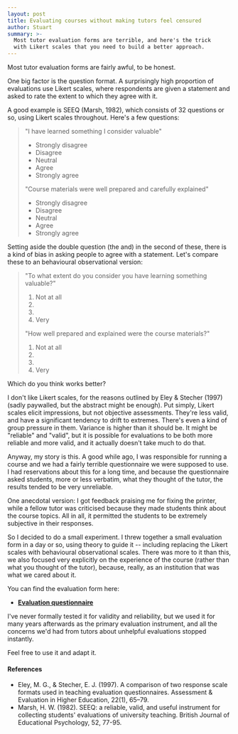 ```yaml
---
layout: post
title: Evaluating courses without making tutors feel censured
author: Stuart
summary: >-
  Most tutor evaluation forms are terrible, and here's the trick
  with Likert scales that you need to build a better approach.
---
```


Most tutor evaluation forms are fairly awful, to be honest.

One big factor is the question format. A surprisingly high
proportion of evaluations use Likert scales, where respondents are
given a statement and asked to rate the extent to which they agree
with it.

A good example is SEEQ (Marsh, 1982), which consists of 32 questions or so,
using Likert scales throughout. Here's a few questions:

> "I have learned something I consider valuable"
>
>  * Strongly disagree
>  * Disagree
>  * Neutral
>  * Agree
>  * Strongly agree
>
> "Course materials were well prepared and carefully explained"
>
>  * Strongly disagree
>  * Disagree
>  * Neutral
>  * Agree
>  * Strongly agree

Setting aside the double question (the and) in the second of these,
there is a kind of bias in asking people to agree with a statement.
Let's compare these to an behavioural observational version:

> "To what extent do you consider you have learning something valuable?"
>
>  1. Not at all
>  2. &nbsp;
>  3. &nbsp;
>  4. Very
>
> "How well prepared and explained were the course materials?"
>
>  1. Not at all
>  2. &nbsp;
>  3. &nbsp;
>  4. Very

Which do you think works better?

I don't like Likert scales, for the reasons outlined by Eley & Stecher (1997)
(sadly paywalled, but the abstract might be enough). Put simply, Likert scales
elicit impressions, but not objective assessments. They're less valid, and
have a significant tendency to drift to extremes. There's even a kind of
group pressure in them. Variance is higher than it
should be. It might be "reliable" and "valid", but it is possible for
evaluations to be both more reliable and more valid, and it actually doesn't
take much to do that.

Anyway, my story is this. A good while ago, I was responsible for running
a course and we had a fairly terrible questionnaire we were supposed to use.
I had reservations about this for a long time, and because the questionnaire
asked students, more or less verbatim, what they thought of the tutor, the results
tended to be very unreliable.

One anecdotal version: I got feedback praising me for fixing the printer, while
a fellow tutor was criticised because they made students think about the
course topics. All in all, it permitted the students to be extremely subjective
in their responses.

So I decided to do a small
experiment. I threw together a small evaluation form in a day or so, using
theory to guide it -- including replacing the Likert scales with
behavioural observational scales. There was more to it than this, we also
focused very explicitly on the experience of the course (rather than
what you thought of the tutor), because, really, as an institution
that was what we cared about it.

You can find the evaluation form here:

 * [<b>Evaluation questionnaire</b>](/public/pdf/evaluation.pdf)

I've never formally tested it for validity and reliability, but we used it for
many years afterwards as the primary evaluation instrument, and all the
concerns we'd had from tutors about unhelpful evaluations stopped instantly.

Feel free to use it and adapt it.

#### References

<ul>
  <li>
    Eley, M. G., & Stecher, E. J. (1997). A comparison of two response scale
    formats used in teaching evaluation questionnaires. Assessment &amp; Evaluation
    in Higher Education, 22(1), 65–79.
  </li>

  <li>
    Marsh, H. W. (1982). SEEQ: a reliable, valid, and useful instrument for
    collecting students' evaluations of university teaching. British Journal
    of Educational Psychology, 52, 77-95.
  </li>
</ul>
